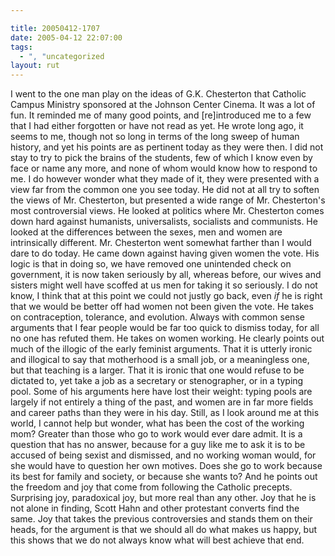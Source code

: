```yaml
---

title: 20050412-1707
date: 2005-04-12 22:07:00
tags:
  - ", "uncategorized
layout: rut
---
```


<p> I went to the one man play on the ideas of G.K. Chesterton that
Catholic Campus Ministry sponsored at the Johnson Center Cinema.
It was a lot of fun.  It reminded me of many good points, and
[re]introduced me to a few that I had either forgotten or have
not read as yet.  He wrote long ago, it seems to me, though not
so long in terms of the long sweep of human history, and yet his
points are as pertinent today as they were then.  I did not stay
to try to pick the brains of the students, few of which I know
even by face or name any more, and none of whom would know how
to respond to me.  I do however wonder what they made of it, they
were presented with a view far from the common one you see today.
He did not at all try to soften the views of Mr. Chesterton, but
presented a wide range of Mr. Chesterton's most controversial views.
He looked at politics where Mr. Chesterton comes down hard against
humanists, universalists, socialists and communists.  He looked at
the differences between the sexes, men and women are intrinsically
different.  Mr. Chesterton went somewhat farther than I would dare
to do today.  He came down against having given women the vote.
His logic is that in doing so, we have removed one unintended check
on government, it is now taken seriously by all, whereas before,
our wives and sisters might well have scoffed at us men for taking it
so seriously.  I do not know, I think that at this point we could not
justly go back, even <em>if</em> he is right that we would be better
off had women not been given the vote.  He takes on contraception,
tolerance, and evolution.  Always with common sense arguments that
I fear people would be far too quick to dismiss today, for all
no one has refuted them.  He takes on women working.  He clearly
points out much of the illogic of the early feminist arguments.
That it is utterly ironic and illogical to say that motherhood is
a small job, or a meaningless one, but that teaching is a larger.
That it is ironic that one would refuse to be dictated to, yet
take a job as a secretary or stenographer, or in a typing pool.
Some of his arguments here have lost their weight: typing pools
are largely if not entirely a thing of the past, and women are in
far more fields and career paths than they were in his day.  Still,
as I look around me at this world, I cannot help but wonder, what
has been the cost of the working mom?  Greater than those who go to
work would ever dare admit.  It is a question that has no answer,
because for a guy like me to ask it is to be accused of being sexist
and dismissed, and no working woman would, for she would have to
question her own motives.  Does she go to work because its best for
family and society, or because she wants to?  And he points out the
freedom and joy that come from following the Catholic precepts.
Surprising joy, paradoxical joy, but more real than any other.
Joy that he is not alone in finding, Scott Hahn and other protestant
converts find the same.  Joy that takes the previous controversies
and stands them on their heads, for the argument is that we should
all do what makes us happy, but this shows that we do not always
know what will best achieve that end.</p>

